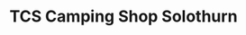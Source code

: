---
title: "TCS Camping Shop Solothurn"
url: /solothurn/tcs-camping-shop-solothurn/
shop: Lebensmittel
---